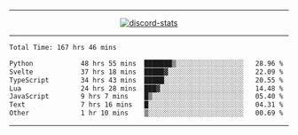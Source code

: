 <a href="https://www.github.com/ripavoid" target="_blank" rel="noreferrer">

-------

<div align='center'>
    <a href='https://discordapp.com/users/825178146797518881'>
        <img align='center' alt='discord-stats' src='https://api.discord-status.me/825178146797518881?nitro&boost=4&gradient=%231e0b1a%2C%23000000%2C%23000000%2C%23160316'></img>
    </a>
</div>

-------

<!--START_SECTION:waka-->

```txt
Total Time: 167 hrs 46 mins

Python            48 hrs 55 mins  ███████▒░░░░░░░░░░░░░░░░░   28.96 %
Svelte            37 hrs 18 mins  █████▓░░░░░░░░░░░░░░░░░░░   22.09 %
TypeScript        34 hrs 43 mins  █████░░░░░░░░░░░░░░░░░░░░   20.55 %
Lua               24 hrs 28 mins  ███▓░░░░░░░░░░░░░░░░░░░░░   14.48 %
JavaScript        9 hrs 7 mins    █▒░░░░░░░░░░░░░░░░░░░░░░░   05.40 %
Text              7 hrs 16 mins   █░░░░░░░░░░░░░░░░░░░░░░░░   04.31 %
Other             1 hr 10 mins    ▒░░░░░░░░░░░░░░░░░░░░░░░░   00.69 %
```

<!--END_SECTION:waka-->

-------
